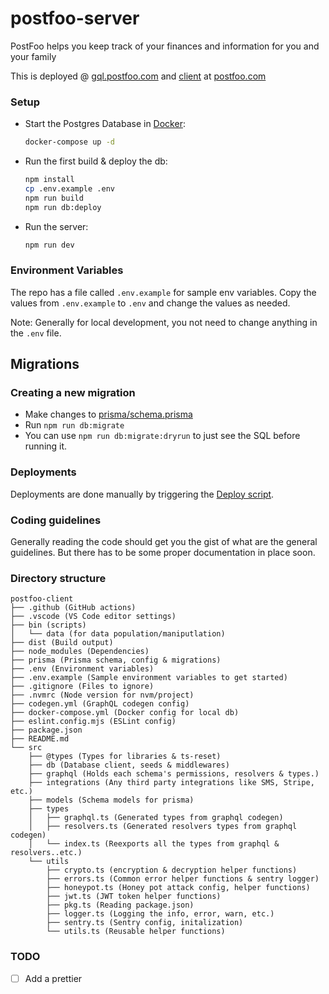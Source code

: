 # postfoo-server

PostFoo helps you keep track of your finances and information for you and your family

This is deployed @ [gql.postfoo.com](https://gql.postfoo.com) and [client](https://github.com/postfoo/postfoo-client) at [postfoo.com](https://postfoo.com)

### Setup

- Start the Postgres Database in [Docker](https://www.docker.com/get-started):

  ```sh
  docker-compose up -d
  ```

- Run the first build & deploy the db:

  ```sh
  npm install
  cp .env.example .env
  npm run build
  npm run db:deploy
  ```

- Run the server:

  ```sh
  npm run dev
  ```

### Environment Variables

The repo has a file called `.env.example` for sample env variables. Copy the values from `.env.example` to `.env` and change the values as needed.

Note: Generally for local development, you not need to change anything in the `.env` file.

## Migrations

### Creating a new migration

- Make changes to [prisma/schema.prisma](prisma/schema.prisma)
- Run `npm run db:migrate`
- You can use `npm run db:migrate:dryrun` to just see the SQL before running it.


### Deployments

Deployments are done manually by triggering the [Deploy script](https://github.com/postfoo/postfoo-client/actions/workflows/merge-dev-to-main.yml).


### Coding guidelines

Generally reading the code should get you the gist of what are the general guidelines. But there has to be some proper documentation in place soon.

### Directory structure

```
postfoo-client
├── .github (GitHub actions)
├── .vscode (VS Code editor settings)
├── bin (scripts)
│   └── data (for data population/maniputlation)
├── dist (Build output)
├── node_modules (Dependencies)
├── prisma (Prisma schema, config & migrations)
├── .env (Environment variables)
├── .env.example (Sample environment variables to get started)
├── .gitignore (Files to ignore)
├── .nvmrc (Node version for nvm/project)
├── codegen.yml (GraphQL codegen config)
├── docker-compose.yml (Docker config for local db)
├── eslint.config.mjs (ESLint config)
├── package.json
├── README.md
└── src
    ├── @types (Types for libraries & ts-reset)
    ├── db (Database client, seeds & middlewares)
    ├── graphql (Holds each schema's permissions, resolvers & types.)
    ├── integrations (Any third party integrations like SMS, Stripe, etc.)
    ├── models (Schema models for prisma)
    ├── types
    │   ├── graphql.ts (Generated types from graphql codegen)
    │   ├── resolvers.ts (Generated resolvers types from graphql codegen)
    │   └── index.ts (Reexports all the types from graphql & resolvers..etc.)
    └── utils
        ├── crypto.ts (encryption & decryption helper functions)
        ├── errors.ts (Common error helper functions & sentry logger)
        ├── honeypot.ts (Honey pot attack config, helper functions)
        ├── jwt.ts (JWT token helper functions)
        ├── pkg.ts (Reading package.json)
        ├── logger.ts (Logging the info, error, warn, etc.)
        ├── sentry.ts (Sentry config, initalization)
        └── utils.ts (Reusable helper functions)
```

### TODO

- [ ] Add a prettier
